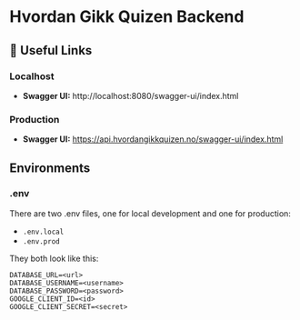 # Hvordan Gikk Quizen Backend

## 🔗 Useful Links

### Localhost

- **Swagger UI:** http://localhost:8080/swagger-ui/index.html

### Production

- **Swagger UI:** https://api.hvordangikkquizen.no/swagger-ui/index.html

## Environments

### .env

There are two .env files, one for local development and one for production:

* `.env.local`
* `.env.prod`

They both look like this:
```dotenv
DATABASE_URL=<url>
DATABASE_USERNAME=<username>
DATABASE_PASSWORD=<password>
GOOGLE_CLIENT_ID=<id>
GOOGLE_CLIENT_SECRET=<secret>
```
